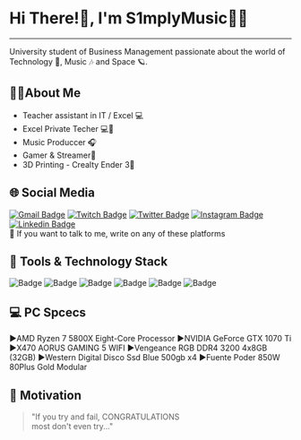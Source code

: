 # Hi There!👋, I'm S1mplyMusic👨‍🚀
___
University student of Business Management passionate about the world of Technology 🤖, Music 🎶  and Space 🪐.

## 🙋‍♂️About Me

- Teacher assistant in IT / Excel 💻  
- Excel Private Techer 💻🧑‍
- Music Produccer 🎧
- Gamer & Streamer👾 
- 3D Printing - Crealty Ender 3📍


## 🌐 Social Media
[![Gmail Badge](https://img.shields.io/badge/-gmail-c14438?style=for-the-badge&logo=Gmail&logoColor=ffffff)](mailto:brand.s1mplymusic@gmail.com) [![Twitch Badge](https://img.shields.io/badge/-Twitch-purple?style=for-the-badge&logo=twitch&logoColor=white)](https://www.twitch.tv/s1mplymusic) [![Twitter Badge](https://img.shields.io/badge/-Twitter-00acee?style=for-the-badge&logo=twitter&logoColor=white)](https://twitter.com/S1mplyMusic) [![Instagram Badge](https://img.shields.io/badge/-Instagram-405DE6?style=for-the-badge&logo=instagram&logoColor=white)](https://www.instagram.com/s1mplymusic/) [![Linkedin Badge](https://img.shields.io/badge/-LinkedIn-0e76a8?style=for-the-badge&logo=linkedin&logoColor=white)](https://www.instagram.com/s1mplymusic/)  
💬 If you want to talk to me, write on any of these platforms


## 🔧 Tools & Technology Stack
![Badge](https://img.shields.io/static/v1?label=Excel&message=★★★★★&color=287233)  ![Badge](https://img.shields.io/static/v1?label=Ableton&message=★★★★&color=black) ![Badge](https://img.shields.io/static/v1?label=Premiere&message=★★★&color=purple)  ![Badge](https://img.shields.io/static/v1?label=Cura&message=★★★&color=00acee) ![Badge](https://img.shields.io/static/v1?label=Cinema4D&message=★★★&color=blue) ![Badge](https://img.shields.io/static/v1?label=Fusion360&message=★★★&color=yellow)

## 💻 PC Spcecs 

►AMD Ryzen 7 5800X Eight-Core Processor
►NVIDIA GeForce GTX 1070 Ti
►X470 AORUS GAMING 5 WIFI
►Vengeance RGB DDR4 3200 4x8GB (32GB)
►Western Digital Disco Ssd Blue 500gb x4
►Fuente Poder 850W 80Plus Gold Modular


## 🦾 Motivation
> "If you try and fail, CONGRATULATIONS   
> most don't even try..."

